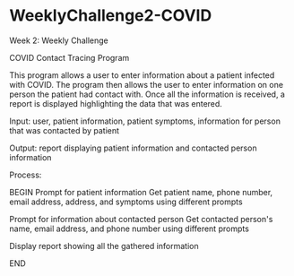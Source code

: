 # WeeklyChallenge2-COVID
Week 2: Weekly Challenge

COVID Contact Tracing Program

This program allows a user to enter information about a patient infected with COVID. 
The program then allows the user to enter information on one person the patient had contact with.
Once all the information is received, a report is displayed highlighting the data that was entered.

Input: user, patient information, patient symptoms, information for person that was contacted by patient

Output: report displaying patient information and contacted person information

Process:

BEGIN
  Prompt for patient information
  Get patient name, phone number, email address, address, and symptoms using different prompts
  
  Prompt for information about contacted person
  Get contacted person's name, email address, and phone number using different prompts
  
  Display report showing all the gathered information
  
  END
